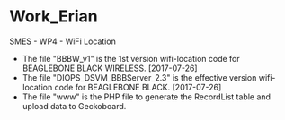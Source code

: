 # Work_Erian
SMES - WP4 - WiFi Location

* The file "BBBW_v1" is the 1st version wifi-location code for BEAGLEBONE BLACK WIRELESS. [2017-07-26]
* The file "DIOPS_DSVM_BBBServer_2.3" is the effective version wifi-location code for BEAGLEBONE BLACK. [2017-07-26]
* The file "www" is the PHP file to generate the RecordList table and upload data to Geckoboard.
